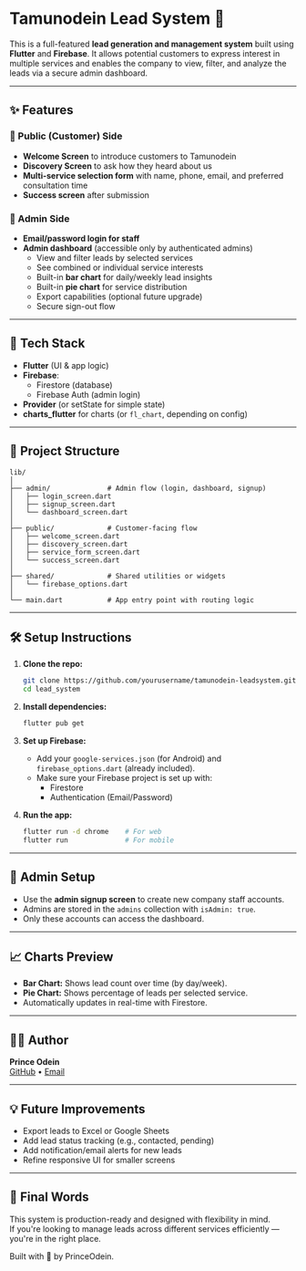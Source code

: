 
# Tamunodein Lead System 🚀

This is a full-featured **lead generation and management system** built using **Flutter** and **Firebase**. It allows potential customers to express interest in multiple services and enables the company to view, filter, and analyze the leads via a secure admin dashboard.

---

## ✨ Features

### 🔹 Public (Customer) Side
- **Welcome Screen** to introduce customers to Tamunodein
- **Discovery Screen** to ask how they heard about us
- **Multi-service selection form** with name, phone, email, and preferred consultation time
- **Success screen** after submission

### 🔹 Admin Side
- **Email/password login for staff**
- **Admin dashboard** (accessible only by authenticated admins)
  - View and filter leads by selected services
  - See combined or individual service interests
  - Built-in **bar chart** for daily/weekly lead insights
  - Built-in **pie chart** for service distribution
  - Export capabilities (optional future upgrade)
  - Secure sign-out flow

---

## 🧱 Tech Stack

- **Flutter** (UI & app logic)
- **Firebase**:
  - Firestore (database)
  - Firebase Auth (admin login)
- **Provider** (or setState for simple state)
- **charts_flutter** for charts (or `fl_chart`, depending on config)

---

## 📂 Project Structure

```
lib/
│
├── admin/              # Admin flow (login, dashboard, signup)
│   ├── login_screen.dart
│   ├── signup_screen.dart
│   └── dashboard_screen.dart
│
├── public/             # Customer-facing flow
│   ├── welcome_screen.dart
│   ├── discovery_screen.dart
│   ├── service_form_screen.dart
│   └── success_screen.dart
│
├── shared/             # Shared utilities or widgets
│   └── firebase_options.dart
│
└── main.dart           # App entry point with routing logic
```

---

## 🛠️ Setup Instructions

1. **Clone the repo:**
   ```bash
   git clone https://github.com/yourusername/tamunodein-leadsystem.git
   cd lead_system
   ```

2. **Install dependencies:**
   ```bash
   flutter pub get
   ```

3. **Set up Firebase:**
   - Add your `google-services.json` (for Android) and `firebase_options.dart` (already included).
   - Make sure your Firebase project is set up with:
     - Firestore
     - Authentication (Email/Password)

4. **Run the app:**
   ```bash
   flutter run -d chrome    # For web
   flutter run              # For mobile
   ```

---

## 🔐 Admin Setup

- Use the **admin signup screen** to create new company staff accounts.
- Admins are stored in the `admins` collection with `isAdmin: true`.
- Only these accounts can access the dashboard.

---

## 📈 Charts Preview

- **Bar Chart:** Shows lead count over time (by day/week).
- **Pie Chart:** Shows percentage of leads per selected service.
- Automatically updates in real-time with Firestore.

---

## 🙋‍♂️ Author

**Prince Odein**  
[GitHub](https://github.com/PrinceOdein) • [Email](mailto:odeinanyanwu@gmail.com)

---

## 💡 Future Improvements

- Export leads to Excel or Google Sheets
- Add lead status tracking (e.g., contacted, pending)
- Add notification/email alerts for new leads
- Refine responsive UI for smaller screens

---

## 🏁 Final Words

This system is production-ready and designed with flexibility in mind.  
If you're looking to manage leads across different services efficiently — you're in the right place.

Built with 💙 by PrinceOdein.
